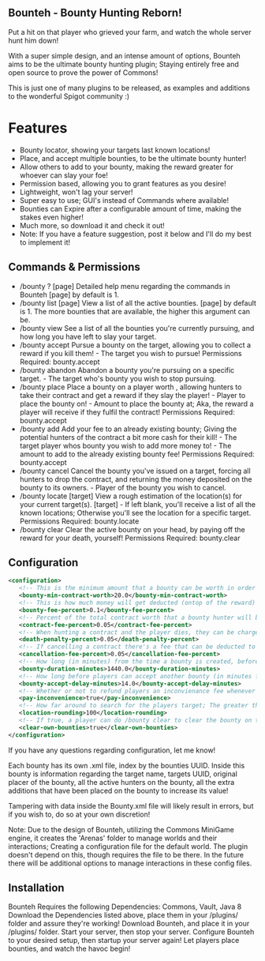 Bounteh - Bounty Hunting Reborn!
----

Put a hit on that player who grieved your farm, and watch the whole server hunt him down!

With a super simple design, and an intense amount of options, Bounteh aims to be the ultimate bounty hunting plugin; Staying entirely free and open source to prove the power of Commons!

This is just one of many plugins to be released, as examples and additions to the wonderful Spigot community :)

Features
======
* Bounty locator, showing your targets last known locations!
* Place, and accept multiple bounties, to be the ultimate bounty hunter!
* Allow others to add to your bounty, making the reward greater for whoever can slay your foe!
* Permission based, allowing you to grant features as you desire!
* Lightweight, won't lag your server!
* Super easy to use; GUI's instead of Commands where available!
* Bounties can Expire after a configurable amount of time, making the stakes even higher!
* Much more, so download it and check it out!
* Note: If you have a feature suggestion, post it below and I'll do my best to implement it!

Commands & Permissions
----

* /bounty ? [page]
Detailed help menu regarding the commands in Bounteh
[page] by default is 1.
* /bounty list [page]
View a list of all the active bounties.
[page] by default is 1. The more bounties that are available, the higher this argument can be.
* /bounty view
See a list of all the bounties you're currently pursuing, and how long you have left to slay your target.
* /bounty accept <target>
Pursue a bounty on the target, allowing you to collect a reward if you kill them!
<target> - The target you wish to pursue!
Permissions Required:
bounty.accept
* /bounty abandon <target>
Abandon a bounty you're pursuing on a specific target.
<target> - The target who's bounty you wish to stop pursuing.
* /bounty place <player> <value>
Place a bounty on a player worth <value>, allowing hunters to take their contract and get a reward if they slay the player!
<player> - Player to place the bounty on!
<value> - Amount to place the bounty at; Aka, the reward a player will receive if they fulfil the contract!
Permissions Required:
bounty.accept
* /bounty add <player> <amount>
Add your fee to an already existing bounty; Giving the potential hunters of the contract a bit more cash for their kill!
<player> - The target player whos bounty you wish to add more money to!
<amount> - The amount to add to the already existing bounty fee!
Permissions Required:
bounty.accept
* /bounty cancel <target>
Cancel the bounty you've issued on a target, forcing all hunters to drop the contract, and returning the money deposited on the bounty to its owners.
<target> - Player of the bounty you wish to cancel.
* /bounty locate [target]
View a rough estimation of the location(s) for your current target(s).
[target] - If left blank, you'll receive a list of all the known locations; Otherwise you'll see the location for a specific target.
Permissions Required:
bounty.locate
* /bounty clear
Clear the active bounty on your head, by paying off the reward for your death, yourself!
Permissions Required:
bounty.clear

Configuration
-----
```xml
<configuration>
   <!-- This is the minimum amount that a bounty can be worth in order to be considered valid! -->
   <bounty-min-contract-worth>20.0</bounty-min-contract-worth>
   <!-- This is how much money will get deducted (ontop of the reward) when placing a bounty. (Percentage) 1 being 100% -->
   <bounty-fee-percent>0.1</bounty-fee-percent>
   <!-- Percent of the total contract worth that a bounty hunter will be charged for taking up a contract, so players can't mass-hoarde contracts without having to pay for it! -->
   <contract-fee-percent>0.05</contract-fee-percent>
   <!-- When hunting a contract and the player dies, they can be charged a percentage for failing to achieve! Change to 0 to disable. -->
   <death-penalty-percent>0.05</death-penalty-percent>
   <!-- If cancelling a contract there's a fee that can be deducted to prevent players from placing bounties on their head and then cancelling them without reprocussions! -->
   <cancellation-fee-percent>0.05</cancellation-fee-percent>
   <!-- How long (in minutes) from the time a bounty is created, before it will expire. -->
   <bounty-duration-minutes>1440.0</bounty-duration-minutes>
   <!-- How long before players can accept another bounty (in minutes from the last time) -->
   <bounty-accept-delay-minutes>14.0</bounty-accept-delay-minutes>
   <!-- Whether or not to refund players an inconvienance fee whenever someone cancels a contract that they're pursueing. -->
   <pay-inconvenience>true</pay-inconvenience>
   <!-- How far around to search for the players target; The greater the number, the more area it will search for their last known location. -->
   <location-rounding>100</location-rounding>
   <!-- If true, a player can do /bounty clear to clear the bounty on their own head. Letting them pay the fee, instead of having to have their head hunted. -->
   <clear-own-bounties>true</clear-own-bounties>
</configuration>
```
If you have any questions regarding configuration, let me know!

Each bounty has its own .xml file, index by the bounties UUID.
Inside this bounty is information regarding the target name, targets UUID, original placer of the bounty, all the active hunters on the bounty, all the extra additions that have been placed on the bounty to increase its value!

Tampering with data inside the Bounty.xml file will likely result in errors, but if you wish to, do so at your own discretion!

Note: Due to the design of Bounteh, utilizing the Commons MiniGame engine, it creates the 'Arenas' folder to manage worlds and their interactions; Creating a configuration file for the default world. The plugin doesn't depend on this, though requires the file to be there. In the future there will be additional options to manage interactions in these config files.

Installation
---

Bounteh Requires the following Dependencies: Commons, Vault, Java 8
Download the Dependencies listed above, place them in your /plugins/ folder and assure they're working!
Download Bounteh, and place it in your /plugins/ folder.
Start your server, then stop your server.
Configure Bounteh to your desired setup,  then startup your server again!
Let players place bounties, and watch the havoc begin!
